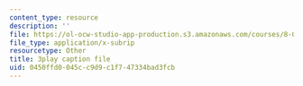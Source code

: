 ```yaml
---
content_type: resource
description: ''
file: https://ol-ocw-studio-app-production.s3.amazonaws.com/courses/8-05-quantum-physics-ii-fall-2013/0450ffd0045cc9d9c1f747334bad3fcb_a9FHHS6n-r4.srt
file_type: application/x-subrip
resourcetype: Other
title: 3play caption file
uid: 0450ffd0-045c-c9d9-c1f7-47334bad3fcb
---
```

